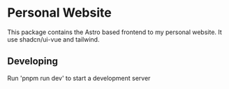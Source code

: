 # Personal Website

This package contains the Astro based frontend to my personal website. It use shadcn/ui-vue and tailwind.

## Developing

Run 'pnpm run dev' to start a development server

